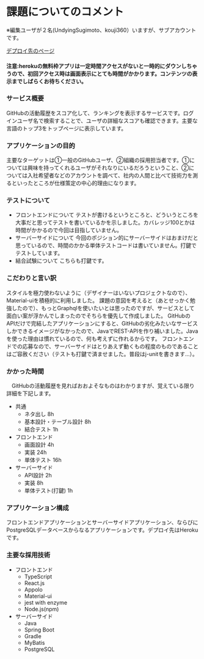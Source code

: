 # 課題についてのコメント

※編集ユーザが２名(UndyingSugimoto、kouji360）いますが、サブアカウントです。

[デプロイ先のページ](https://github-ranking.herokuapp.com/)
#### 注意:herokuの無料枠アプリは一定時間アクセスがないと一時的にダウンしちゃうので、初回アクセス時は画面表示にとても時間がかかります。コンテンツの表示までしばらくお待ちください。

### サービス概要
 GitHubの活動履歴をスコア化して、ランキングを表示するサービスです。ログインユーザ名で検索することで、ユーザの詳細なスコアも確認できます。主要な言語のトップ3をトップページに表示しています。
 
### アプリケーションの目的
 主要なターゲットは①一般のGitHubユーザ、②組織の採用担当者です。①については興味を持ってくれるユーザがそれなりにいるだろうということ、②については入社希望者などのアカウントを調べて、社内の人間と比べて技術力を測るといったところが仕様策定の中心的理由になります。
 
### テストについて
 - フロントエンドについて
  テストが書けるというところと、どういうところを大事だと思ってテストを書いているかを示しました。カバレッジ100とかは時間がかかるので今回は目指していません。
 - サーバーサイドについて
  今回のポジション的にサーバーサイドはおまけだと思っているので、時間のかかる単体テストコードは書いていません。打鍵でテストしています。
 - 結合試験について
  こちらも打鍵です。
 
### こだわりと言い訳
 スタイルを極力使わないように（デザイナーはいないプロジェクトなので）、Material-uiを積極的に利用しました。
 課題の意図を考えると（あとせっかく勉強したので）、もっとGraphqlを使いたいとは思ったのですが、サービスとして面白い案が浮かんでしまったのでそちらを優先して作成しました。
 GitHubのAPIだけで完結したアプリケーションにすると、GitHubの劣化みたいなサービスしかできるイメージがなかったので、JavaでREST-APIを作り補いました。Javaを使った理由は慣れているので、何も考えずに作れるからです。
 フロントエンドでの応募なので、サーバーサイドはとりあえず動くもの程度のものであることはご容赦ください（テストも打鍵で済ませました。普段はj-unitを書きます...）。
 
 
### かかった時間
　GitHubの活動履歴を見ればおおよそなものはわかりますが、覚えている限り詳細を下記します。
 - 共通
    - ネタ出し 8h
    - 基本設計・テーブル設計 8h
    - 結合テスト 1h
 - フロントエンド
    - 画面設計 4h
    - 実装 24h
    - 単体テスト 16h
 - サーバーサイド
    - API設計 2h
    - 実装 8h
    - 単体テスト(打鍵) 1h

### アプリケーション構成
 フロントエンドアプリケーションとサーバーサイドアプリケーション、ならびにPostgreSQLデータベースからなるアプリケーションです。デプロイ先はHerokuです。
 
### 主要な採用技術
- フロントエンド
  - TypeScript
  - React.js
  - Appolo
  - Material-ui
  - jest with enzyme
  - Node.js(npm)
- サーバーサイド
  - Java
  - Spring Boot
  - Gradle
  - MyBatis
  - PostgreSQL
